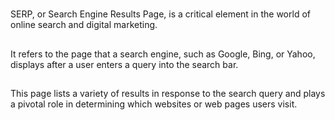 #

SERP, or Search Engine Results Page, is a critical element in the world of online search and digital marketing.

##

It refers to the page that a search engine, such as Google, Bing, or Yahoo, displays after a user enters a query into the search bar.

##

This page lists a variety of results in response to the search query and plays a pivotal role in determining which websites or web pages users visit.
